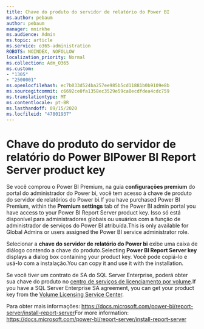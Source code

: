 ```yaml
---
title: Chave do produto do servidor de relatório do Power BI
ms.author: pebaum
author: pebaum
manager: mnirkhe
ms.audience: Admin
ms.topic: article
ms.service: o365-administration
ROBOTS: NOINDEX, NOFOLLOW
localization_priority: Normal
ms.collection: Adm_O365
ms.custom:
- "1305"
- "2500001"
ms.openlocfilehash: ec7b033d524ba257ee985b5cd11881b0b9109e8b
ms.sourcegitcommit: c6692ce0fa1358ec3529e59ca0ecdfdea4cdc759
ms.translationtype: MT
ms.contentlocale: pt-BR
ms.lasthandoff: 09/15/2020
ms.locfileid: "47801937"
---
```

# <a name="power-bi-report-server-product-key"></a><span data-ttu-id="9e6f1-102">Chave do produto do servidor de relatório do Power BI</span><span class="sxs-lookup"><span data-stu-id="9e6f1-102">Power BI Report Server product key</span></span>

<span data-ttu-id="9e6f1-103">Se você comprou o Power BI Premium, na guia **configurações premium** do portal do administrador do Power bi, você tem acesso à chave de produto do servidor de relatórios do Power bi.</span><span class="sxs-lookup"><span data-stu-id="9e6f1-103">If you have purchased Power BI Premium, within the **Premium settings** tab of the Power BI admin portal you have access to your Power BI Report Server product key.</span></span> <span data-ttu-id="9e6f1-104">Isso só está disponível para administradores globais ou usuários com a função de administrador de serviços do Power BI atribuída.</span><span class="sxs-lookup"><span data-stu-id="9e6f1-104">This is only available for Global Admins or users assigned the Power BI service administrator role.</span></span>

<span data-ttu-id="9e6f1-105">Selecionar a **chave do servidor de relatório do Power bi** exibe uma caixa de diálogo contendo a chave do produto.</span><span class="sxs-lookup"><span data-stu-id="9e6f1-105">Selecting **Power BI Report Server key** displays a dialog box containing your product key.</span></span> <span data-ttu-id="9e6f1-106">Você pode copiá-lo e usá-lo com a instalação.</span><span class="sxs-lookup"><span data-stu-id="9e6f1-106">You can copy it and use it with the installation.</span></span>

<span data-ttu-id="9e6f1-107">Se você tiver um contrato de SA do SQL Server Enterprise, poderá obter sua chave do produto no [centro de serviços de licenciamento por volume](https://www.microsoft.com/Licensing/servicecenter/).</span><span class="sxs-lookup"><span data-stu-id="9e6f1-107">If you have a SQL Server Enterprise SA agreement, you can get your product key from the [Volume Licensing Service Center](https://www.microsoft.com/Licensing/servicecenter/).</span></span>

<span data-ttu-id="9e6f1-108">Para obter mais informações: https://docs.microsoft.com/power-bi/report-server/install-report-server</span><span class="sxs-lookup"><span data-stu-id="9e6f1-108">For more information: https://docs.microsoft.com/power-bi/report-server/install-report-server</span></span>
